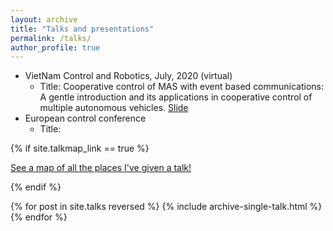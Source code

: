```yaml
---
layout: archive
title: "Talks and presentations"
permalink: /talks/
author_profile: true
---
```

- VietNam Control and Robotics, July, 2020 (virtual)
    - Title: Cooperative control of MAS with event based communications: A gentle introduction and its applications in cooperative control of multiple autonomous vehicles. [Slide]()  
- European control conference 
    - Title: 

{% if site.talkmap_link == true %}

<p style="text-decoration:underline;"><a href="/talkmap.html">See a map of all the places I've given a talk!</a></p>

{% endif %}

{% for post in site.talks reversed %}
  {% include archive-single-talk.html %}
{% endfor %}
